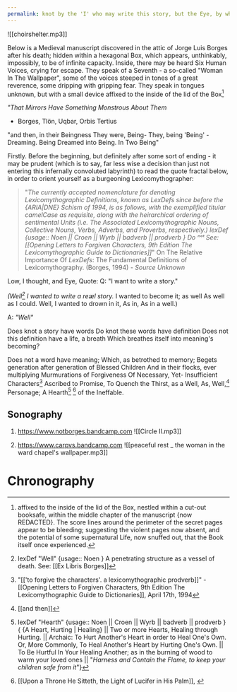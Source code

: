 ```yaml
---
permalink: knot by the 'I' who may write this story, but the Eye, by which the Story may be written
---
```

![[choirshelter.mp3]]

Below is a Medieval manuscript discovered in the attic of Jorge Luis Borges after his death; hidden within a hexagonal Box, which appears, unthinkably, impossibly, to be of infinite capacity. 
Inside, there may be heard Six Human Voices, crying for escape. 
They speak of a Seventh - a so-called "Woman In The Wallpaper", some of the voices steeped in tones of a great reverence, some dripping with gripping fear. 
They speak in tongues unknown, but with a small device affixed to the inside of the lid of the Box[^n] 








*"That Mirrors 
Have Something Monstrous
About Them*

- Borges, Tlön, Uqbar, Orbis Tertius


"and then, 
in their Beingness
They were,
Being- 
They, being 'Being' -
Dreaming.
Being Dreamed into Being.
In Two 
Being"

Firstly. Before the beginning, but definitely after some sort of ending -
it may be prudent (which is to say, far less wise a decision than just not entering this infernally convoluted labyrinth) to read the quote fractal below, in order to orient yourself as a burgeoning Lexicomythographer:


> 	"*The currently accepted nomenclature for denoting Lexicomythographic Definitions, known as LexDefs since before the {ARIA|DNE} Schism of 1994, is as follows, with the exemplified titular camelCase as requisite, along with the heirarchical ordering of sentimental Units (i.e. The Associated Lexicomythographic Nouns, Collective Nouns, Verbs, Adverbs, and Proverbs, respectively.)
> 		lexDef {usage:: Noen || Croen || Wyrb || badverb || prodverb } Do ⁿᵒᵗ See: [[Opening Letters to Forgiven Characters, 9th Edition The Lexicomythographic Guide to Dictionaries]]*"
			On The Relative Importance Of *LexDefs*: The Fundamental Definitions of Lexicomythography. (Borges, 1994)
			- *Source Unknown*


Low, I thought, 
and Eye, Quote:
Q: "I want to write a story."

*(Well[^w]*
*I wanted to write a reæl story.*
I wanted to become it; as well
As well as I could. Well,
I wanted to drown in it, 
As in, 
As in a well.)

A: *"Well"*

Does knot a story have words 
Do knot these words have definition
Does not this definition have a life, a breath 
Which breathes itself into meaning's becoming?

Does not a word have meaning; 
Which, as betrothed to memory; 
Begets generation after generation of Blessed Children 
And in their flocks, ever multiplying
Murmurations of Forgiveness
Of Necessary, 
Yet-
Insufficient Characters[^c]
Ascribed to Promise, 
To Quench the Thirst, as a Well, 
As, 
Well,[^and]
Personage;
A Hearth[^h] [^u]
of the Ineffable. 


Sonography
---



1. https://www.notborges.bandcamp.com
![[Circle II.mp3]]

2. https://www.carpvs.bandcamp.com
![[peaceful rest _ the woman in the ward chapel's wallpaper.mp3]]




# Chronography

[^w]: lexDef "Well" {usage:: Noen } A penetrating structure as a vessel of death. See: [[Ex Libris Borges]]
[^h]: lexDef "Hearth" {usage:: Noen || Croen || Wyrb || badverb || prodverb } { {A Heart, Hurting | Healing} || Two or more Hearts, Healing through Hurting. || Archaic: To Hurt Another's Heart in order to Heal One's Own. Or, More Commonly, To Heal Another's Heart by Hurting One's Own. || To Be Hurtful In Your Healing Another; as in the burning of wood to warm your loved ones ||  "*Harness and Contain the Flame, to keep your children safe from it*"}[^re]
[^c]: "[['to forgive the characters'. a lexicomythographic prodverb]]" - [[Opening Letters to Forgiven Characters, 9th Edition The Lexicomythographic Guide to Dictionaries]], April 17th, 1994
[^and]: [[and then]]
[^u]: [[Upon a Throne He Sitteth, the Light of Lucifer in His Palm]], [^uu]
[^uu]: "[[notBorges/notBorges/Upon Reading Fabienne Elina's Paper On The Sound Of A Single Vowel|Upon Reading Fabienne Elina's Paper On The Sound Of A Single Vowel]]" - From Callie Rose Petal's Unfinished PhD Thesis - [[c is for the ocean salt crystal pillars of used to be called upon shore after Turing calliope]]
[^n]: affixed to the inside of the lid of the Box, nestled within a cut-out booksafe, within the middle chapter of the manuscript {now REDACTED}. The score lines around the perimeter of the secret pages appear to be bleeding; suggesting the violent pages now absent, and the potential of some supernatural Life, now snuffed out, that the Book itself once experienced.[^s]
[^s]: Some Borges scholars believe that the Book's REDACTION and excision of the Middle Chapter led to the death of this Great {Noet | Writer | Reader | Dreamer}[^l]
[^l]: Some Lexicomythographers {Anonymously Attributed, 2025}, but crucially, not all, hold the belief that Borges' Death was a result of foul play - a murder at the hands of one NoetNima, spelled in some scholarly circles as 'nemA' - these Devotees form a decidedly dangerous subsect of Lexicomythographers known as the Palindrones. Their Sigil / Mark[^scar]
[^scar]: Inscribed into the skin of their foreheads through the Sacred practice of Scarification.[^im]
[^im]: little is known about this faction of the Society, other than they are likely a Terrorist group, bent on the Elimination of all of Borges' printed works from [[this universe (which some call the hospital)]].
[^re]: UPDATE: do not sight your sources: [[Two lexDefs of the lexDict, and the Crushing Edge of Infinity]]